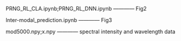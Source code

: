 PRNG_RL_CLA.ipynb;PRNG_RL_DNN.ipynb ———— Fig2

Inter-modal_prediction.ipynb ———— Fig3

mod5000.npy;x.npy  ———— spectral intensity and wavelength data
